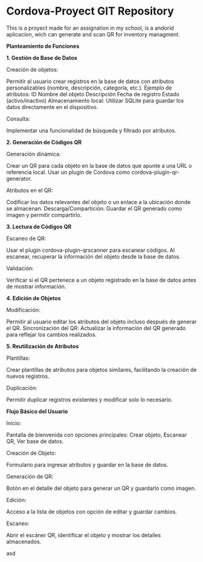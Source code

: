 # Cordova-Proyect GIT Repository 
This is a proyect made for an assignation in my school, is a andorid aplicacion, wich can generate and scan QR for inventory managment.

**Planteamiento de Funciones**

**1. Gestión de Base de Datos**
   
  Creación de objetos:
  
   Permitir al usuario crear registros en la base de datos con atributos personalizables (nombre, descripción, categoría, etc.).
   Ejemplo de atributos:
     ID
     Nombre del objeto
     Descripción
     Fecha de registro
     Estado (activo/inactivo)
   Almacenamiento local: Utilizar SQLite para guardar los datos directamente en el dispositivo.
      
  Consulta:
  
   Implementar una funcionalidad de búsqueda y filtrado por atributos.

**2. Generación de Códigos QR**

  Generación dinámica:
  
   Crear un QR para cada objeto en la base de datos que apunte a una URL o referencia local.
   Usar un plugin de Cordova como cordova-plugin-qr-generator.
   
  Atributos en el QR:
  
   Codificar los datos relevantes del objeto o un enlace a la ubicación donde se almacenan.
   Descarga/Compartición: Guardar el QR generado como imagen y permitir compartirlo.
  
**3. Lectura de Códigos QR**
   
  Escaneo de QR:
  
   Usar el plugin cordova-plugin-qrscanner para escanear códigos.
   Al escanear, recuperar la información del objeto desde la base de datos.
      
  Validación:
  
   Verificar si el QR pertenece a un objeto registrado en la base de datos antes de mostrar información.
  
**4. Edición de Objetos**
   
  Modificación:
  
   Permitir al usuario editar los atributos del objeto incluso después de generar el QR.
   Sincronización del QR:
   Actualizar la información del QR generado para reflejar los cambios realizados.
  
**5. Reutilización de Atributos**
    
  Plantillas:
  
   Crear plantillas de atributos para objetos similares, facilitando la creación de nuevos registros.
   
Duplicación:   
   
   Permitir duplicar registros existentes y modificar solo lo necesario.




**Flujo Básico del Usuario**

Inicio:

   Pantalla de bienvenida con opciones principales: Crear objeto, Escanear QR, Ver base de datos.
    
  Creación de Objeto:
  
   Formulario para ingresar atributos y guardar en la base de datos.
    
  Generación de QR:
  
   Botón en el detalle del objeto para generar un QR y guardarlo como imagen.
    
  Edición:
  
   Acceso a la lista de objetos con opción de editar y guardar cambios.
    
  Escaneo:
  
   Abrir el escáner QR, identificar el objeto y mostrar los detalles almacenados.
    
asd
